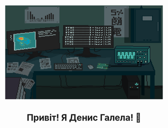<br clear="both">

<div align="center">
    <img height="300" width="600" src="assets/Laboratory 研究室.gif">
</div>

<h1 align="center">Привіт! Я Денис Галела! 👋 </h1>
